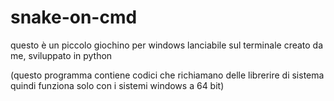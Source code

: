 # snake-on-cmd
questo è un piccolo giochino per windows lanciabile sul terminale creato da me, sviluppato in python

(questo programma contiene codici che richiamano delle librerire di sistema quindi funziona solo con i sistemi windows a 64 bit)

